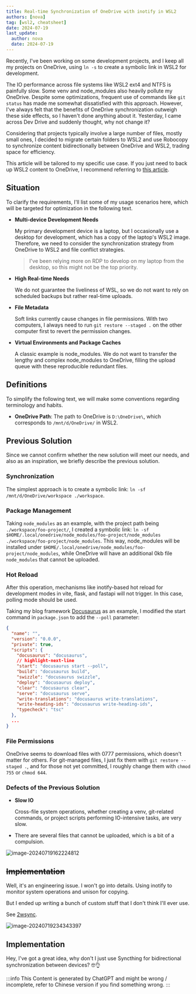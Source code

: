 ```yaml
---
title: Real-time Synchronization of OneDrive with inotify in WSL2
authors: [nova]
tag: [wsl2, cheatsheet]
date: 2024-07-19
last_update:
  author: nova
  date: 2024-07-19
---
```


Recently, I've been working on some development projects, and I keep all my projects on OneDrive, using `ln -s` to create a symbolic link in WSL2 for development.

The IO performance across file systems like WSL2 ext4 and NTFS is painfully slow. Some venv and node_modules also heavily pollute my OneDrive. Despite some optimizations, frequent use of commands like `git status` has made me somewhat dissatisfied with this approach. However, I've always felt that the benefits of OneDrive synchronization outweigh these side effects, so I haven't done anything about it. Yesterday, I came across Dev Drive and suddenly thought, why not change it?

Considering that projects typically involve a large number of files, mostly small ones, I decided to migrate certain folders to WSL2 and use Robocopy to synchronize content bidirectionally between OneDrive and WSL2, trading space for efficiency.

This article will be tailored to my specific use case. If you just need to back up WSL2 content to OneDrive, I recommend referring to [this article](https://tonym.us/wsl2-backup-to-onedrive-cloud.html).

<!--truncate-->

## Situation

To clarify the requirements, I'll list some of my usage scenarios here, which will be targeted for optimization in the following text.

- **Multi-device Development Needs**

  My primary development device is a laptop, but I occasionally use a desktop for development, which has a copy of the laptop's WSL2 image. Therefore, we need to consider the synchronization strategy from OneDrive to WSL2 and file conflict strategies.

  > I've been relying more on RDP to develop on my laptop from the desktop, so this might not be the top priority.

- **High Real-time Needs**

  We do not guarantee the liveliness of WSL, so we do not want to rely on scheduled backups but rather real-time uploads.

- **File Metadata**

  Soft links currently cause changes in file permissions. With two computers, I always need to run `git restore --staged .` on the other computer first to revert the permission changes.

- **Virtual Environments and Package Caches**

  A classic example is node_modules. We do not want to transfer the lengthy and complex node_modules to OneDrive, filling the upload queue with these reproducible redundant files.

## Definitions

To simplify the following text, we will make some conventions regarding terminology and habits.

- **OneDrive Path**: The path to OneDrive is `D:\OneDrive\`, which corresponds to `/mnt/d/OneDrive/` in WSL2.

## Previous Solution

Since we cannot confirm whether the new solution will meet our needs, and also as an inspiration, we briefly describe the previous solution.

### Synchronization

The simplest approach is to create a symbolic link: `ln -sf /mnt/d/OneDrive/workspace ./workspace`.

### Package Management

Taking `node_modules` as an example, with the project path being `./workspace/foo-project/`, I created a symbolic link: `ln -sf $HOME/.local/onedrive/node_modules/foo-project/node_modules ./workspace/foo-project/node_modules`. This way, node_modules will be installed under `$HOME/.local/onedrive/node_modules/foo-project/node_modules`, while OneDrive will have an additional 0kb file `node_modules` that cannot be uploaded.

### Hot Reload

After this operation, mechanisms like inotify-based hot reload for development modes in vite, flask, and fastapi will not trigger. In this case, polling mode should be used.

Taking my blog framework [Docusaurus](https://docusaurus.io/) as an example, I modified the start command in `package.json` to add the `--poll` parameter:

```json title="package.json"
{
  "name": "",
  "version": "0.0.0",
  "private": true,
  "scripts": {
    "docusaurus": "docusaurus",
    // highlight-next-line
    "start": "docusaurus start --poll",
    "build": "docusaurus build",
    "swizzle": "docusaurus swizzle",
    "deploy": "docusaurus deploy",
    "clear": "docusaurus clear",
    "serve": "docusaurus serve",
    "write-translations": "docusaurus write-translations",
    "write-heading-ids": "docusaurus write-heading-ids",
    "typecheck": "tsc"
  },
  ...
}
```

### File Permissions

OneDrive seems to download files with 0777 permissions, which doesn't matter for others. For git-managed files, I just fix them with `git restore --staged .`, and for those not yet committed, I roughly change them with `chmod 755` or `chmod 644`.

### Defects of the Previous Solution

- **Slow IO**

  Cross-file system operations, whether creating a venv, git-related commands, or project scripts performing IO-intensive tasks, are very slow.

- There are several files that cannot be uploaded, which is a bit of a compulsion.

![image-20240719162224812](https://cdn.ova.moe/img/image-20240719162224812.png)

## ~~Implementation~~

Well, it's an engineering issue. I won't go into details. Using inotify to monitor system operations and unison for copying.

But I ended up writing a bunch of custom stuff that I don't think I'll ever use.

See [2wsync](https://github.com/MuelNova/2wsync).

![image-20240719234343397](https://cdn.ova.moe/img/image-20240719234343397.png)

## Implementation

Hey, I've got a great idea, why don't I just use Syncthing for bidirectional synchronization between devices? 🤓👌

:::info
This Content is generated by ChatGPT and might be wrong / incomplete, refer to Chinese version if you find something wrong.
:::

<!-- AI -->
